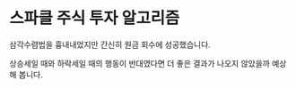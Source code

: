# 스파클 주식 투자 알고리즘

삼각수렴법을 흉내내었지만 간신히 원금 회수에 성공했습니다.

상승세일 때와 하락세일 때의 행동이 반대였다면 더 좋은 결과가 나오지 않았을까 예상해 봅니다.

